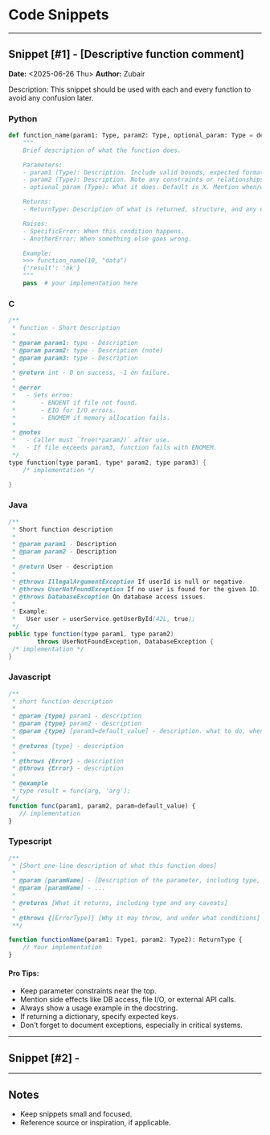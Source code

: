 <!--
START OF: code-snippets.md
Purpose: A repository of useful, reusable code snippets that come handy during development.
Update Frequency: Add snippets as new common patterns or utilities emerge.
Location: docs/dev-notes/code-snippets.md
-->

# Code Snippets

---

## Snippet [#1] - [Descriptive function comment]

**Date:** <2025-06-26 Thu>
**Author:** Zubair

Description:
This snippet should be used with each and every function to avoid any confusion later.

### Python

```python
def function_name(param1: Type, param2: Type, optional_param: Type = default) -> ReturnType:
    """
    Brief description of what the function does.

    Parameters:
    - param1 (Type): Description. Include valid bounds, expected format, or units.
    - param2 (Type): Description. Note any constraints or relationships with other params.
    - optional_param (Type): What it does. Default is X. Mention when/why it should be changed.

    Returns:
    - ReturnType: Description of what is returned, structure, and any edge cases.

    Raises:
    - SpecificError: When this condition happens.
    - AnotherError: When something else goes wrong.

    Example:
    >>> function_name(10, "data")
    {'result': 'ok'}
    """
    pass  # your implementation here

```


### C
```c
/**
 * function - Short Description
 *
 * @param param1: type - Description
 * @param param2: type - Description (note)
 * @param param3: type - Description
 *
 * @return int - 0 on success, -1 on failure.
 *
 * @error
 *   - Sets errno:
 *       - ENOENT if file not found.
 *       - EIO for I/O errors.
 *       - ENOMEM if memory allocation fails.
 *
 * @notes
 *   - Caller must `free(*param2)` after use.
 *   - If file exceeds param3, function fails with ENOMEM.
 */
type function(type param1, type* param2, type param3) {
    /* implementation */

}

```

### Java

```java
/**
 * Short function description
 *
 * @param param1 - Description
 * @param param2 - Description
 *
 * @return User - description
 *
 * @throws IllegalArgumentException If userId is null or negative.
 * @throws UserNotFoundException If no user is found for the given ID.
 * @throws DatabaseException On database access issues.
 *
 * Example:
 *   User user = userService.getUserById(42L, true);
 */
public type function(type param1, type param2)
        throws UserNotFoundException, DatabaseException {
 /* implementation */
}
```


### Javascript

```js
/**
 * short function description
 *
 * @param {type} param1 - description
 * @param {type} param2 - description
 * @param {type} [param3=default_value] - description. what to do, when.
 *
 * @returns {type} - description
 *
 * @throws {Error} - description
 * @throws {Error} - description
 *
 * @example
 * type result = func(arg, 'arg');
 */
function func(param1, param2, param=default_value) {
   // implementation
}
```

### Typescript

```ts
/**
 * [Short one-line description of what this function does]
 *
 * @param [paramName] - [Description of the parameter, including type, bounds, or units]
 * @param [paramName] - ...
 *
 * @returns [What it returns, including type and any caveats]
 *
 * @throws {[ErrorType]} [Why it may throw, and under what conditions]
 **/

function functionName(param1: Type1, param2: Type2): ReturnType {
    // Your implementation
}
```

#### Pro Tips:

- Keep parameter constraints near the top.
- Mention side effects like DB access, file I/O, or external API calls.
- Always show a usage example in the docstring.
- If returning a dictionary, specify expected keys.
- Don’t forget to document exceptions, especially in critical systems.

---

## Snippet [#2] -

---

## Notes

* Keep snippets small and focused.
* Reference source or inspiration, if applicable.

<!-- END OF code-snippets.md -->
